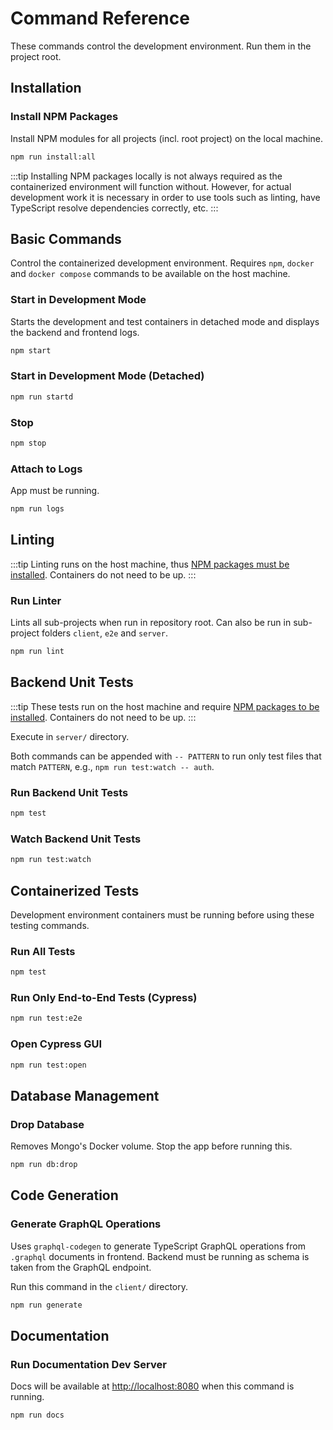 # Command Reference

These commands control the development environment. Run them in the project
root.

## Installation

### Install NPM Packages

Install NPM modules for all projects (incl. root project) on the local machine.

```bash
npm run install:all
```

:::tip Installing NPM packages locally is not always required as the
containerized environment will function without. However, for actual development
work it is necessary in order to use tools such as linting, have TypeScript
resolve dependencies correctly, etc. :::

## Basic Commands

Control the containerized development environment. Requires `npm`, `docker` and
`docker compose` commands to be available on the host machine.

### Start in Development Mode

Starts the development and test containers in detached mode and displays the
backend and frontend logs.

```bash
npm start
```

### Start in Development Mode (Detached)

```bash
npm run startd
```

### Stop

```bash
npm stop
```

### Attach to Logs

App must be running.

```bash
npm run logs
```

## Linting

:::tip Linting runs on the host machine, thus
[NPM packages must be installed](#installation). Containers do not need to be
up. :::

### Run Linter

Lints all sub-projects when run in repository root. Can also be run in
sub-project folders `client`, `e2e` and `server`.

```bash
npm run lint
```

## Backend Unit Tests

:::tip These tests run on the host machine and require
[NPM packages to be installed](#installation). Containers do not need to be up.
:::

Execute in `server/` directory.

Both commands can be appended with `-- PATTERN` to run only test files that
match `PATTERN`, e.g., `npm run test:watch -- auth`.

### Run Backend Unit Tests

```bash
npm test
```

### Watch Backend Unit Tests

```bash
npm run test:watch
```

## Containerized Tests

Development environment containers must be running before using these testing
commands.

### Run All Tests

```bash
npm test
```

### Run Only End-to-End Tests (Cypress)

```bash
npm run test:e2e
```

### Open Cypress GUI

```bash
npm run test:open
```

## Database Management

### Drop Database

Removes Mongo's Docker volume. Stop the app before running this.

```bash
npm run db:drop
```

## Code Generation

### Generate GraphQL Operations

Uses `graphql-codegen` to generate TypeScript GraphQL operations from `.graphql`
documents in frontend. Backend must be running as schema is taken from the
GraphQL endpoint.

Run this command in the `client/` directory.

```bash
npm run generate
```

## Documentation

### Run Documentation Dev Server

Docs will be available at [http://localhost:8080](http://localhost:8080) when
this command is running.

```bash
npm run docs
```

